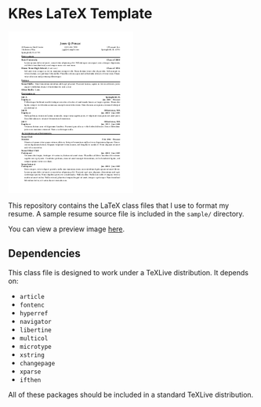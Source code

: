 # KRes LaTeX Template

![KRes Preview](./sample/JQPResume-thumb.png)

This repository contains the LaTeX class files that I use to format my resume. A sample resume source file is included in the `sample/` directory.

You can view a preview image [here](./sample/JQPResume.png).

## Dependencies
This class file is designed to work under a TeXLive distribution. It depends on:

- `article`
- `fontenc`
- `hyperref`
- `navigator`
- `libertine`
- `multicol`
- `microtype`
- `xstring`
- `changepage`
- `xparse`
- `ifthen`

All of these packages should be included in a standard TeXLive distribution.
